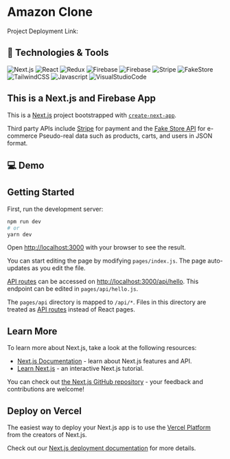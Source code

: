 # Amazon Clone

Project Deployment Link:

## :wrench: Technologies & Tools

![Next.js](https://img.shields.io/badge/Framework-Next.js-FF9900?style=flat&logo=Next.js)
![React](https://img.shields.io/badge/Library-React-FF9900?style=flat&logo=React)
![Redux](https://img.shields.io/badge/Library-Redux-FF9900?style=flat&logo=Redux)
![Firebase](https://img.shields.io/badge/Platform-Firebase%20Firestore-FF9900?style=flat&logo=Firebase)
![Firebase](https://img.shields.io/badge/Platform-Firebase%20Authentication-FF9900?style=flat&logo=Firebase)
![Stripe](https://img.shields.io/badge/Tool-Stripe-FF9900?style=flat&logo=Stripe)
![FakeStore](https://img.shields.io/badge/Tool-Fake%20Store%20API-FF9900?style=flat&logo=Fake-Store-API)
![TailwindCSS](https://img.shields.io/badge/Tool-Tailwind%20CSS-FF9900?style=flat&logo=TailwindCSS)
![Javascript](https://img.shields.io/badge/Code-Javascript-FF9900?style=flat&logo=Javascript)
![VisualStudioCode](https://img.shields.io/badge/Tool-VS%20Code-FF9900?style=flat&logo=VisualStudioCode)

## This is a Next.js and Firebase App

This is a [Next.js](https://nextjs.org/) project bootstrapped with [`create-next-app`](https://github.com/vercel/next.js/tree/canary/packages/create-next-app).

Third party APIs include [Stripe](https://stripe.com/docs) for payment and the [Fake Store API](https://fakestoreapi.com/docs) for e-commerce Pseudo-real data such as products, carts, and users in JSON format.

## :computer: Demo

## Getting Started

First, run the development server:

```bash
npm run dev
# or
yarn dev
```

Open [http://localhost:3000](http://localhost:3000) with your browser to see the result.

You can start editing the page by modifying `pages/index.js`. The page auto-updates as you edit the file.

[API routes](https://nextjs.org/docs/api-routes/introduction) can be accessed on [http://localhost:3000/api/hello](http://localhost:3000/api/hello). This endpoint can be edited in `pages/api/hello.js`.

The `pages/api` directory is mapped to `/api/*`. Files in this directory are treated as [API routes](https://nextjs.org/docs/api-routes/introduction) instead of React pages.

## Learn More

To learn more about Next.js, take a look at the following resources:

- [Next.js Documentation](https://nextjs.org/docs) - learn about Next.js features and API.
- [Learn Next.js](https://nextjs.org/learn) - an interactive Next.js tutorial.

You can check out [the Next.js GitHub repository](https://github.com/vercel/next.js/) - your feedback and contributions are welcome!

## Deploy on Vercel

The easiest way to deploy your Next.js app is to use the [Vercel Platform](https://vercel.com/new?utm_medium=default-template&filter=next.js&utm_source=create-next-app&utm_campaign=create-next-app-readme) from the creators of Next.js.

Check out our [Next.js deployment documentation](https://nextjs.org/docs/deployment) for more details.
